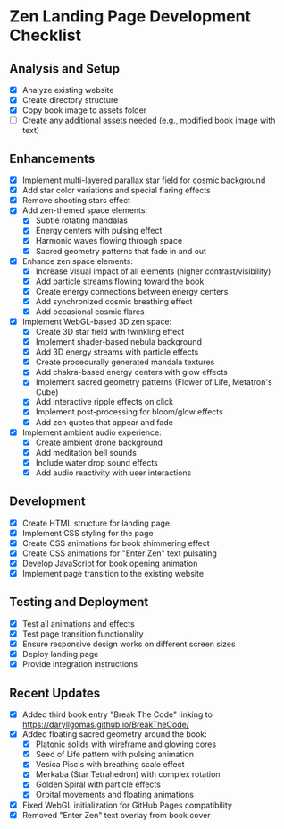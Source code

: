 # Zen Landing Page Development Checklist

## Analysis and Setup
- [x] Analyze existing website
- [x] Create directory structure
- [x] Copy book image to assets folder
- [ ] Create any additional assets needed (e.g., modified book image with text)

## Enhancements
- [x] Implement multi-layered parallax star field for cosmic background
- [x] Add star color variations and special flaring effects
- [x] Remove shooting stars effect
- [x] Add zen-themed space elements:
  - [x] Subtle rotating mandalas
  - [x] Energy centers with pulsing effect
  - [x] Harmonic waves flowing through space
  - [x] Sacred geometry patterns that fade in and out
- [x] Enhance zen space elements:
  - [x] Increase visual impact of all elements (higher contrast/visibility)
  - [x] Add particle streams flowing toward the book
  - [x] Create energy connections between energy centers
  - [x] Add synchronized cosmic breathing effect
  - [x] Add occasional cosmic flares
- [x] Implement WebGL-based 3D zen space:
  - [x] Create 3D star field with twinkling effect
  - [x] Implement shader-based nebula background
  - [x] Add 3D energy streams with particle effects
  - [x] Create procedurally generated mandala textures
  - [x] Add chakra-based energy centers with glow effects
  - [x] Implement sacred geometry patterns (Flower of Life, Metatron's Cube)
  - [x] Add interactive ripple effects on click
  - [x] Implement post-processing for bloom/glow effects
  - [x] Add zen quotes that appear and fade
- [x] Implement ambient audio experience:
  - [x] Create ambient drone background
  - [x] Add meditation bell sounds
  - [x] Include water drop sound effects
  - [x] Add audio reactivity with user interactions

## Development
- [x] Create HTML structure for landing page
- [x] Implement CSS styling for the page
- [x] Create CSS animations for book shimmering effect
- [x] Create CSS animations for "Enter Zen" text pulsating
- [x] Develop JavaScript for book opening animation
- [x] Implement page transition to the existing website

## Testing and Deployment
- [x] Test all animations and effects
- [x] Test page transition functionality
- [x] Ensure responsive design works on different screen sizes
- [x] Deploy landing page
- [x] Provide integration instructions

## Recent Updates
- [x] Added third book entry "Break The Code" linking to https://daryllgomas.github.io/BreakTheCode/
- [x] Added floating sacred geometry around the book:
  - [x] Platonic solids with wireframe and glowing cores
  - [x] Seed of Life pattern with pulsing animation
  - [x] Vesica Piscis with breathing scale effect
  - [x] Merkaba (Star Tetrahedron) with complex rotation
  - [x] Golden Spiral with particle effects
  - [x] Orbital movements and floating animations
- [x] Fixed WebGL initialization for GitHub Pages compatibility
- [x] Removed "Enter Zen" text overlay from book cover
